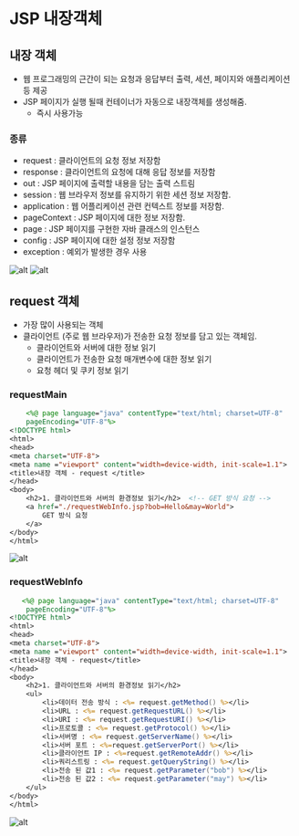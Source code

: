 JSP 내장객체
===========

## 내장 객체

* 웹 프로그래밍의 근간이 되는 요청과 응답부터 출력, 세션, 페이지와 애플리케이션등 제공
* JSP 페이지가 실행 될때 컨테이너가 자동으로 내장객체를 생성해줌.
    * 즉시 사용가능

### 종류

* request     : 클라이언트의 요청 정보 저장함
* response    : 클라이언트의 요청에 대해 응답 정보를 저장함
* out         : JSP 페이지에 출력할 내용을 담는 출력 스트림
* session     : 웹 브라우저 정보를 유지하기 위한 세션 정보 저장함.
* application : 웹 어플리케이션 관련 컨텍스트 정보를 저장함.
* pageContext : JSP 페이지에 대한 정보 저장함.
* page        : JSP 페이지를 구현한 자바 클래스의 인스턴스 
* config      : JSP 페이지에 대한 설정 정보 저장함
* exception   : 예외가 발생한 경우 사용

![alt](/assets/images/post/jsp/26.png)
![alt](/assets/images/post/jsp/27.png)

## request 객체

* 가장 많이 사용되는 객체
* 클라이언트 (주로 웹 브라우저)가 전송한 요청 정보를 담고 있는 객체임.
    * 클라이언트와 서버에 대한 정보 읽기
    * 클라이언트가 전송한 요청 매개변수에 대한 정보 읽기
    * 요청 헤더 및 쿠키 정보 읽기

### requestMain

```jsp
    <%@ page language="java" contentType="text/html; charset=UTF-8"
    pageEncoding="UTF-8"%>
<!DOCTYPE html>
<html>
<head>
<meta charset="UTF-8">
<meta name ="viewport" content="width=device-width, init-scale=1.1">
<title>내장 객체 - request </title>
</head>
<body>
	<h2>1. 클라이언트와 서버의 환경정보 읽기</h2>	<!-- GET 방식 요청 -->
	<a href="./requestWebInfo.jsp?bob=Hello&may=World">
		GET 방식 요청
	</a>
</body>
</html>
```

![alt](/assets/images/post/jsp/28.png)

### requestWebInfo

```jsp
   <%@ page language="java" contentType="text/html; charset=UTF-8"
    pageEncoding="UTF-8"%>
<!DOCTYPE html>
<html>
<head>
<meta charset="UTF-8">
<meta name ="viewport" content="width=device-width, init-scale=1.1">
<title>내장 객체 - request</title>
</head>
<body>
	<h2>1. 클라이언트와 서버의 환경정보 읽기</h2>
	<ul>
		<li>데이터 전송 방식 : <%= request.getMethod() %></li>
		<li>URL : <%= request.getRequestURL() %></li>
		<li>URI : <%= request.getRequestURI() %></li>
		<li>프로토콜 : <%= request.getProtocol() %></li>
		<li>서버명 : <%= request.getServerName() %></li>
		<li>서버 포트 : <%=request.getServerPort() %></li>
		<li>클라이언트 IP : <%=request.getRemoteAddr() %></li>
		<li>쿼리스트링 : <%= request.getQueryString() %></li>
		<li>전송 된 값1 : <%= request.getParameter("bob") %></li>
		<li>전송 된 값2 : <%= request.getParameter("may") %></li>
	</ul>
</body>
</html> 
```

![alt](/assets/images/post/jsp/29.png)
